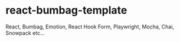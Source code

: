 # react-bumbag-template

React, Bumbag, Emotion, React Hook Form, Playwright, Mocha, Chai, Snowpack etc...
